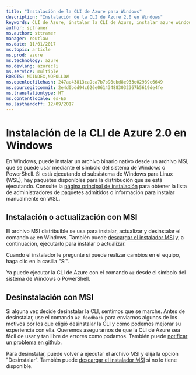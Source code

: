 ```yaml
---
title: "Instalación de la CLI de Azure para Windows"
description: "Instalación de la CLI de Azure 2.0 en Windows"
keywords: CLI de Azure, instalar la CLI de Azure, instalar azure windows, azure cli windows, azure windows
author: sptramer
ms.author: sttramer
manager: routlaw
ms.date: 11/01/2017
ms.topic: article
ms.prod: azure
ms.technology: azure
ms.devlang: azurecli
ms.service: multiple
ROBOTS: NOINDEX,NOFOLLOW
ms.openlocfilehash: 247ae43813ca9ca7b7b98ebd8e933e02989c6649
ms.sourcegitcommit: 2e4d0bdd94c626e061434883032367b5619de4fe
ms.translationtype: HT
ms.contentlocale: es-ES
ms.lasthandoff: 12/09/2017
---
```

# <a name="install-azure-cli-20-on-windows"></a>Instalación de la CLI de Azure 2.0 en Windows

En Windows, puede instalar un archivo binario nativo desde un archivo MSI, que se puede usar mediante el símbolo del sistema de Windows o PowerShell. Si está ejecutando el subsistema de Windows para Linux (WSL), hay paquetes disponibles para la distribución que se está ejecutando. Consulte la [página principal de instalación](install-azure-cli.md) para obtener la lista de administradores de paquetes admitidos o información para instalar manualmente en WSL.

## <a name="install-or-update-with-msi"></a>Instalación o actualización con MSI

El archivo MSI distribuible se usa para instalar, actualizar y desinstalar el comando `az` en Windows. También puede [descargar el instalador MSI](https://aka.ms/InstallAzureCliWindows) y, a continuación, ejecutarlo para instalar o actualizar.

Cuando el instalador le pregunte si puede realizar cambios en el equipo, haga clic en la casilla "Sí".

Ya puede ejecutar la CLI de Azure con el comando `az` desde el símbolo del sistema de Windows o PowerShell.

## <a name="uninstall-with-msi"></a>Desinstalación con MSI

Si alguna vez decide desinstalar la CLI, sentimos que se marche. Antes de desinstalar, use el comando `az feedback` para enviarnos algunos de los motivos por los que eligió desinstalar la CLI y cómo podemos mejorar su experiencia con ella. Queremos asegurarnos de que la CLI de Azure sea fácil de usar y tan libre de errores como podamos. También puede [notificar un problema en github](https://github.com/Azure/azure-cli/issues).

Para desinstalar, puede volver a ejecutar el archivo MSI y elija la opción "Desinstalar". También puede [descargar el instalador MSI](https://aka.ms/InstallAzureCliWindows) si no lo tiene disponible.
